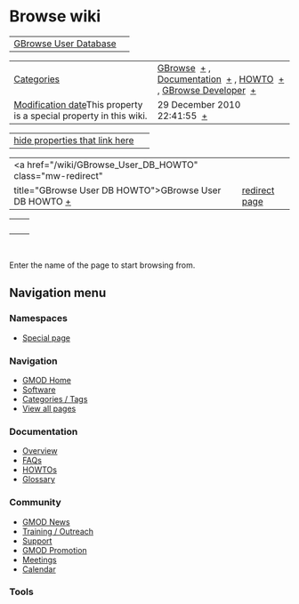 



<span id="top"></span>




# <span dir="auto">Browse wiki</span>






|  |  |
|----|----|
| [GBrowse User Database](/wiki/GBrowse_User_Database "GBrowse User Database") |  |

|  |  |
|----|----|
| [Categories](/wiki/Special%253ACategories "Special%253ACategories") | <span class="smwb-value">[GBrowse](/wiki/Category%253AGBrowse "Category%253AGBrowse")  <span class="smwsearch">[+](/wiki/Special%253ASearchByProperty/GBrowse "Special%253ASearchByProperty/GBrowse")</span></span> , <span class="smwb-value">[Documentation](/wiki/Category%253ADocumentation "Category%253ADocumentation")  <span class="smwsearch">[+](/wiki/Special%253ASearchByProperty/Documentation "Special%253ASearchByProperty/Documentation")</span></span> , <span class="smwb-value">[HOWTO](/wiki/Category%253AHOWTO "Category%253AHOWTO")  <span class="smwsearch">[+](/wiki/Special%253ASearchByProperty/HOWTO "Special%253ASearchByProperty/HOWTO")</span></span> , <span class="smwb-value">[GBrowse Developer](/wiki/Category%253AGBrowse_Developer "Category%253AGBrowse Developer")  <span class="smwsearch">[+](/wiki/Special%253ASearchByProperty/GBrowse-20Developer "Special%253ASearchByProperty/GBrowse-20Developer")</span></span> |
| <span class="smw-highlighter" data-type="1" state="inline" data-title="Property"><span class="smwbuiltin">[Modification date](/wiki/Property:Modification_date "Property:Modification date")</span><span class="smwttcontent">This property is a special property in this wiki.</span></span> | <span class="smwb-value">29 December 2010 22:41:55  <span class="smwsearch">[+](/wiki/Special%253ASearchByProperty/Modification-20date/29-20December-202010-2022:41:55 "Special%253ASearchByProperty/Modification-20date/29-20December-202010-2022:41:55")</span></span> |

<span id="smw_browse_incoming"></span>

|  |  |
|----|----|
| [hide properties that link here](/mediawiki/index.php?title=Special:Browse&offset=0&dir=out&article=GBrowse+User+Database)  |  |

|  |  |
|----|----|
| <span class="smwb-ivalue"><a href="/wiki/GBrowse_User_DB_HOWTO" class="mw-redirect"
title="GBrowse User DB HOWTO">GBrowse User DB HOWTO</a> <span class="smwbrowse">[+](/wiki/Special%253ABrowse/GBrowse-20User-20DB-20HOWTO "Special%253ABrowse/GBrowse-20User-20DB-20HOWTO")</span></span> | [redirect page](/wiki/Special:ListRedirects "Special:ListRedirects") |

|     |     |
|-----|-----|
|     |     |

 

Enter the name of the page to start browsing from.  








## Navigation menu



### Namespaces

- <span id="ca-nstab-special">[Special
  page](/wiki/Special%253ABrowse/GBrowse_User_Database "This is a special page, you cannot edit the page itself")</span>






### Navigation



- <span id="n-GMOD-Home">[GMOD Home](/wiki/Main_Page)</span>
- <span id="n-Software">[Software](/wiki/GMOD_Components)</span>
- <span id="n-Categories-.2F-Tags">[Categories /
  Tags](/wiki/Categories)</span>
- <span id="n-View-all-pages">[View all
  pages](/wiki/Special:AllPages)</span>




### Documentation



- <span id="n-Overview">[Overview](/wiki/Overview)</span>
- <span id="n-FAQs">[FAQs](/wiki/Category%253AFAQ)</span>
- <span id="n-HOWTOs">[HOWTOs](/wiki/Category%253AHOWTO)</span>
- <span id="n-Glossary">[Glossary](/wiki/Glossary)</span>




### Community



- <span id="n-GMOD-News">[GMOD News](/wiki/GMOD_News)</span>
- <span id="n-Training-.2F-Outreach">[Training /
  Outreach](/wiki/Training_and_Outreach)</span>
- <span id="n-Support">[Support](/wiki/Support)</span>
- <span id="n-GMOD-Promotion">[GMOD
  Promotion](/wiki/GMOD_Promotion)</span>
- <span id="n-Meetings">[Meetings](/wiki/Meetings)</span>
- <span id="n-Calendar">[Calendar](/wiki/Calendar)</span>




### Tools












<!-- -->




